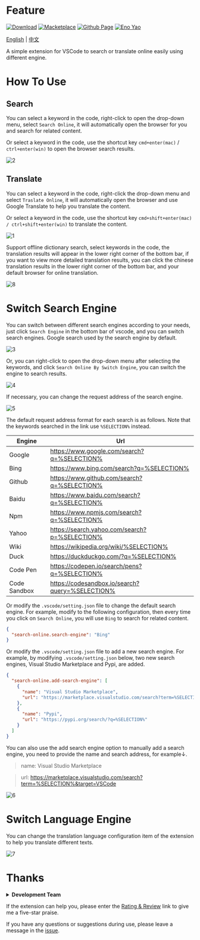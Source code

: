 # Feature

<a href="https://marketplace.visualstudio.com/items?itemName=Wscats.search"><img src="https://img.shields.io/badge/Download-+-orange" alt="Download" /></a>
<a href="https://marketplace.visualstudio.com/items?itemName=Wscats.search"><img src="https://img.shields.io/badge/Macketplace-v1.X-brightgreen" alt="Macketplace" /></a>
<a href="https://github.com/Wscats/search-online"><img src="https://img.shields.io/badge/Github Page-Wscats-yellow" alt="Github Page" /></a>
<a href="https://github.com/Wscats"><img src="https://img.shields.io/badge/Author-Eno Yao-blueviolet" alt="Eno Yao" /></a>

[English](https://github.com/Wscats/search-online/blob/master/README.md) | [中文](https://gitee.com/wscats/search-online/blob/master/README.CN.md)

A simple extension for VSCode to search or translate online easily using different engine.

# How To Use

## Search

You can select a keyword in the code, right-click to open the drop-down menu, select `Search Online`, it will automatically open the browser for you and search for related content.

Or select a keyword in the code, use the shortcut key `cmd+enter(mac)` / `ctrl+enter(win)` to open the browser search results.

<!-- ![img](./img/2.gif?raw=true) -->
![2](https://user-images.githubusercontent.com/17243165/100498121-06e07f80-319b-11eb-90d5-68ab242824f1.gif)

## Translate

You can select a keyword in the code, right-click the drop-down menu and select `Traslate Online`, it will automatically open the browser and use Google Translate to help you translate the content.

Or select a keyword in the code, use the shortcut key `cmd+shift+enter(mac) / ctrl+shift+enter(win)` to translate the content.

<!-- ![img](./img/1.gif?raw=true) -->
![1](https://user-images.githubusercontent.com/17243165/100498131-152e9b80-319b-11eb-82d1-4296aaf9f12f.gif)

Support offline dictionary search, select keywords in the code, the translation results will appear in the lower right corner of the bottom bar, if you want to view more detailed translation results, you can click the chinese translation results in the lower right corner of the bottom bar, and your default browser for online translation.

![8](https://user-images.githubusercontent.com/17243165/100809200-92def980-3470-11eb-8daf-f7f950e8d69c.png)


# Switch Search Engine

You can switch between different search engines according to your needs, just click `Search Engine` in the bottom bar of vscode, and you can switch search engines. Google search used by the search engine by default.

<!-- ![img](./img/3.gif?raw=true) -->
![3](https://user-images.githubusercontent.com/17243165/100498140-24154e00-319b-11eb-94f6-a2c14d33863c.gif)


Or, you can right-click to open the drop-down menu after selecting the keywords, and click `Search Online By Switch Engine`, you can switch the engine to search results.

<!-- ![img](./img/4.gif?raw=true) -->
![4](https://user-images.githubusercontent.com/17243165/100498152-35f6f100-319b-11eb-8e96-fef096c8c75f.gif)


If necessary, you can change the request address of the search engine.

<!-- ![img](./img/5.png?raw=true) -->
<img alt="5" src="https://user-images.githubusercontent.com/17243165/100498217-9c7c0f00-319b-11eb-8fa3-6235597f4f3f.png">


The default request address format for each search is as follows. Note that the keywords searched in the link use `%SELECTION%` instead.

| Engine       | Url                                             |
| ------------ | ----------------------------------------------- |
| Google       | https://www.google.com/search?q=%SELECTION%     |
| Bing         | https://www.bing.com/search?q=%SELECTION%       |
| Github       | https://www.github.com/search?q=%SELECTION%     |
| Baidu        | https://www.baidu.com/search?q=%SELECTION%      |
| Npm          | https://www.npmjs.com/search?q=%SELECTION%      |
| Yahoo        | https://search.yahoo.com/search?p=%SELECTION%   |
| Wiki         | https://wikipedia.org/wiki/%SELECTION%          |
| Duck         | https://duckduckgo.com/?q=%SELECTION%           |
| Code Pen     | https://codepen.io/search/pens?q=%SELECTION%    |
| Code Sandbox | https://codesandbox.io/search?query=%SELECTION% |

Or modify the `.vscode/setting.json` file to change the default search engine. For example, modify to the following configuration, then every time you click on `Search Online`, you will use `Bing` to search for related content.

```json
{
  "search-online.search-engine": "Bing"
}
```

Or modify the `.vscode/setting.json` file to add a new search engine. For example, by modifying `.vscode/setting.json` below, two new search engines, Visual Studio Marketplace and Pypi, are added.

```json
{
  "search-online.add-search-engine": [
    {
      "name": "Visual Studio Marketplace",
      "url": "https://marketplace.visualstudio.com/search?term=%SELECTION%&target=VSCode"
    },
    {
      "name": "Pypi",
      "url": "https://pypi.org/search/?q=%SELECTION%"
    }
  ]
}
```

You can also use the add search engine option to manually add a search engine, you need to provide the name and search address, for example↓.

> name: Visual Studio Marketplace

> url: https://marketplace.visualstudio.com/search?term=%SELECTION%&target=VSCode

<!-- ![img](./img/6.png?raw=true) -->
<img alt="6" src="https://user-images.githubusercontent.com/17243165/100498209-8c642f80-319b-11eb-81d7-5a8cf9544618.png">


# Switch Language Engine

You can change the translation language configuration item of the extension to help you translate different texts.

<!-- ![img](./img/7.png?raw=true) -->
<img alt="7" src="https://user-images.githubusercontent.com/17243165/100498226-ae5db200-319b-11eb-9a3f-993e82b4c304.png">

# Thanks

<b><details><summary>Development Team</summary></b>

| [<img src="https://avatars1.githubusercontent.com/u/17243165?s=460&v=4" width="60px;"/><br /><sub>Eno Yao</sub>](https://github.com/Wscats) |[<img src="https://avatars0.githubusercontent.com/u/30444763?s=200&v=4" width="60px;"/><br /><sub>中文编程</sub>](https://github.com/program-in-chinese) |
| - | - |

</details>

If the extension can help you, please enter the [Rating & Review](https://marketplace.visualstudio.com/items?itemName=Wscats.search&ssr=false#review-details) link to give me a five-star praise.

If you have any questions or suggestions during use, please leave a message in the [issue](https://github.com/Wscats/search-online/issues/new).
